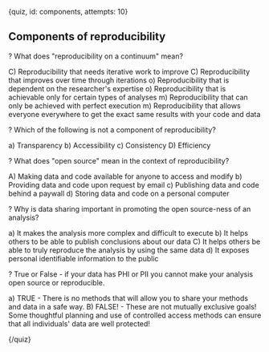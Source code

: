 
{quiz, id: components, attempts: 10}

## Components of reproducibility

? What does "reproducibility on a continuum" mean?

C) Reproducibility that needs iterative work to improve
C) Reproducibility that improves over time through iterations
o) Reproducibility that is dependent on the researcher's expertise
o) Reproducibility that is achievable only for certain types of analyses
m) Reproducibility that can only be achieved with perfect execution
m) Reproducibility that allows everyone everywhere to get the exact same results with your code and data

? Which of the following is not a component of reproducibility?

a) Transparency
b) Accessibility
c) Consistency
D) Efficiency

? What does "open source" mean in the context of reproducibility?

A)  Making data and code available for anyone to access and modify
b) Providing data and code upon request by email
c) Publishing data and code behind a paywall
d) Storing data and code on a personal computer

? Why is data sharing important in promoting the open source-ness of an analysis?

a) It makes the analysis more complex and difficult to execute
b) It helps others to be able to publish conclusions about our data
C) It helps others be able to truly reproduce the analysis by using the same data
d) It exposes personal identifiable information to the public


? True or False - if your data has PHI or PII you cannot make your analysis open source or reproducible.

a) TRUE - There is no methods that will allow you to share your methods and data in a safe way.
B) FALSE! - These are not mutually exclusive goals! Some thoughtful planning and use of controlled access methods can ensure that all individuals' data are well protected!

{/quiz}
